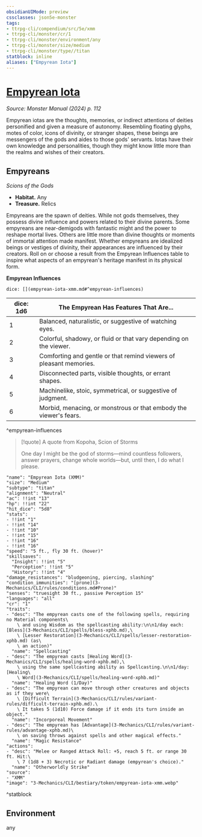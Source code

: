 ```yaml
---
obsidianUIMode: preview
cssclasses: json5e-monster
tags:
- ttrpg-cli/compendium/src/5e/xmm
- ttrpg-cli/monster/cr/1
- ttrpg-cli/monster/environment/any
- ttrpg-cli/monster/size/medium
- ttrpg-cli/monster/type//titan
statblock: inline
aliases: ["Empyrean Iota"]
---
```

# [Empyrean Iota](3-Mechanics\CLI\bestiary/empyrean-iota-xmm.md)
*Source: Monster Manual (2024) p. 112*  

Empyrean iotas are the thoughts, memories, or indirect attentions of deities personified and given a measure of autonomy. Resembling floating glyphs, motes of color, icons of divinity, or stranger shapes, these beings are messengers of the gods and aides to those gods' servants. Iotas have their own knowledge and personalities, though they might know little more than the realms and wishes of their creators.

## Empyreans

*Scions of the Gods*

- **Habitat.** Any  
- **Treasure.** Relics  

Empyreans are the spawn of deities. While not gods themselves, they possess divine influence and powers related to their divine parents. Some empyreans are near-demigods with fantastic might and the power to reshape mortal lives. Others are little more than divine thoughts or moments of immortal attention made manifest. Whether empyreans are idealized beings or vestiges of divinity, their appearances are influenced by their creators. Roll on or choose a result from the Empyrean Influences table to inspire what aspects of an empyrean's heritage manifest in its physical form.

**Empyrean Influences**

`dice: [](empyrean-iota-xmm.md#^empyrean-influences)`

| dice: 1d6 | The Empyrean Has Features That Are... |
|-----------|---------------------------------------|
| 1 | Balanced, naturalistic, or suggestive of watching eyes. |
| 2 | Colorful, shadowy, or fluid or that vary depending on the viewer. |
| 3 | Comforting and gentle or that remind viewers of pleasant memories. |
| 4 | Disconnected parts, visible thoughts, or errant shapes. |
| 5 | Machinelike, stoic, symmetrical, or suggestive of judgment. |
| 6 | Morbid, menacing, or monstrous or that embody the viewer's fears. |
^empyrean-influences

> [!quote] A quote from Kopoha, Scion of Storms  
> 
> One day I might be the god of storms—mind countless followers, answer prayers, change whole worlds—but, until then, I do what I please.


```statblock
"name": "Empyrean Iota (XMM)"
"size": "Medium"
"subtype": "titan"
"alignment": "Neutral"
"ac": !!int "13"
"hp": !!int "22"
"hit_dice": "5d8"
"stats":
- !!int "1"
- !!int "14"
- !!int "10"
- !!int "15"
- !!int "16"
- !!int "16"
"speed": "5 ft., fly 30 ft. (hover)"
"skillsaves":
  "Insight": !!int "5"
  "Perception": !!int "5"
  "History": !!int "4"
"damage_resistances": "bludgeoning, piercing, slashing"
"condition_immunities": "[prone](3-Mechanics/CLI/rules/conditions.md#Prone)"
"senses": "truesight 30 ft., passive Perception 15"
"languages": "all"
"cr": "1"
"traits":
- "desc": "The empyrean casts one of the following spells, requiring no Material components\
    \ and using Wisdom as the spellcasting ability:\n\n1/day each: [Bless](3-Mechanics/CLI/spells/bless-xphb.md),\
    \ [Lesser Restoration](3-Mechanics/CLI/spells/lesser-restoration-xphb.md) (as\
    \ an action)"
  "name": "Spellcasting"
- "desc": "The empyrean casts [Healing Word](3-Mechanics/CLI/spells/healing-word-xphb.md),\
    \ using the same spellcasting ability as Spellcasting.\n\n1/day: [Healing\
    \ Word](3-Mechanics/CLI/spells/healing-word-xphb.md)"
  "name": "Healing Word (1/Day)"
- "desc": "The empyrean can move through other creatures and objects as if they were\
    \ [Difficult Terrain](3-Mechanics/CLI/rules/variant-rules/difficult-terrain-xphb.md).\
    \ It takes 5 (1d10) Force damage if it ends its turn inside an object."
  "name": "Incorporeal Movement"
- "desc": "The empyrean has [Advantage](3-Mechanics/CLI/rules/variant-rules/advantage-xphb.md)\
    \ on saving throws against spells and other magical effects."
  "name": "Magic Resistance"
"actions":
- "desc": "Melee or Ranged Attack Roll: +5, reach 5 ft. or range 30 ft. Hit:\
    \ 7 (1d8 + 3) Necrotic or Radiant damage (empyrean's choice)."
  "name": "Otherworldly Strike"
"source":
- "XMM"
"image": "3-Mechanics/CLI/bestiary/token/empyrean-iota-xmm.webp"
```
^statblock

## Environment

any